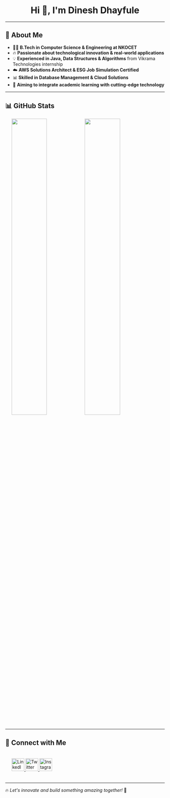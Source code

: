 <h1 align="center">Hi 👋, I'm Dinesh Dhayfule</h1>

---

## 🚀 About Me  

- 🧑‍💻 **B.Tech in Computer Science & Engineering at NKOCET**  
- 🔥 **Passionate about technological innovation & real-world applications**  
- 💡 **Experienced in Java, Data Structures & Algorithms** from Vikrama Technologies internship  
- ☁️ **AWS Solutions Architect & ESG Job Simulation Certified**  
- 📊 **Skilled in Database Management & Cloud Solutions**  
- 🎯 **Aiming to integrate academic learning with cutting-edge technology**  

---

## 📊 GitHub Stats  

<p align="left"  style="margin:20px;">
  <img width="49%" src="https://github-readme-stats.vercel.app/api/top-langs/?username=dineshdhayfule&theme=merko&layout=compact&hide_langs_below=1" /> 
  <img width="49%" src="https://github-readme-stats.vercel.app/api?username=dineshdhayfule&show_icons=true&theme=monokai&count_private=true" />
</p>

---

## 🔗 Connect with Me  

<div  style="padding: 20px;">
  <a href="https://linkedin.com/in/dinesh-dhayfule" target="_blank">
  <img src="https://raw.githubusercontent.com/rahuldkjain/github-profile-readme-generator/master/src/images/icons/Social/linked-in-alt.svg" alt="LinkedIn" height="40" width="40"/>
</a>
<a href="https://twitter.com/d_28_9_" target="_blank">
  <img src="https://raw.githubusercontent.com/rahuldkjain/github-profile-readme-generator/master/src/images/icons/Social/twitter.svg" alt="Twitter" height="40" width="40"/>
</a>
<a href="https://www.instagram.com/dinesh_1_9/" target="_blank">
  <img src="https://raw.githubusercontent.com/rahuldkjain/github-profile-readme-generator/master/src/images/icons/Social/instagram.svg" alt="Instagram" height="40" width="40"/>
</a>
</div>

---

🔥 *Let's innovate and build something amazing together!* 🚀
